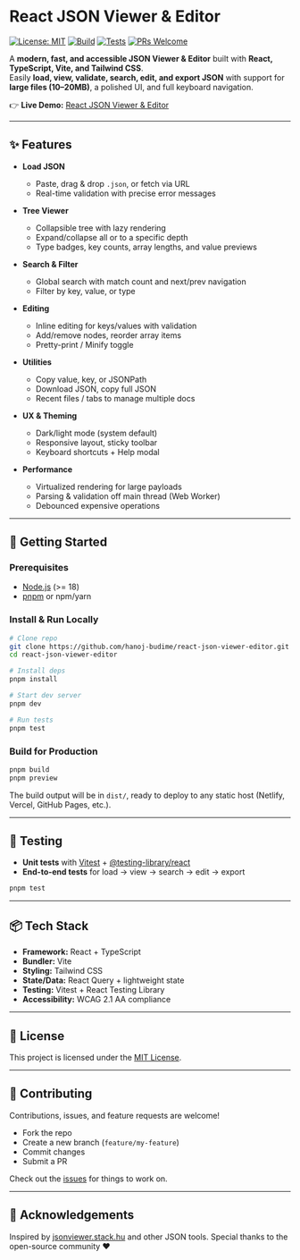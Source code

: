 # React JSON Viewer & Editor

[![License: MIT](https://img.shields.io/badge/License-MIT-green.svg)](LICENSE)
[![Build](https://img.shields.io/github/actions/workflow/status/hanoj-budime/react-json-viewer-editor/ci.yml)]()
[![Tests](https://img.shields.io/github/actions/workflow/status/hanoj-budime/react-json-viewer-editor/test.yml?label=tests)]()
[![PRs Welcome](https://img.shields.io/badge/PRs-welcome-brightgreen.svg)]()

A **modern, fast, and accessible JSON Viewer & Editor** built with **React, TypeScript, Vite, and Tailwind CSS**.  
Easily **load, view, validate, search, edit, and export JSON** with support for **large files (10–20MB)**, a polished UI, and full keyboard navigation.

👉 **Live Demo:** [React JSON Viewer & Editor](https://hanoj-budime.github.io/react-json-viewer-editor/)

---

## ✨ Features

* **Load JSON**
  * Paste, drag & drop `.json`, or fetch via URL
  * Real-time validation with precise error messages

* **Tree Viewer**
  * Collapsible tree with lazy rendering
  * Expand/collapse all or to a specific depth
  * Type badges, key counts, array lengths, and value previews

* **Search & Filter**
  * Global search with match count and next/prev navigation
  * Filter by key, value, or type

* **Editing**
  * Inline editing for keys/values with validation
  * Add/remove nodes, reorder array items
  * Pretty-print / Minify toggle

* **Utilities**
  * Copy value, key, or JSONPath
  * Download JSON, copy full JSON
  * Recent files / tabs to manage multiple docs

* **UX & Theming**
  * Dark/light mode (system default)
  * Responsive layout, sticky toolbar
  * Keyboard shortcuts + Help modal

* **Performance**
  * Virtualized rendering for large payloads
  * Parsing & validation off main thread (Web Worker)
  * Debounced expensive operations

---

## 🚀 Getting Started

### Prerequisites

* [Node.js](https://nodejs.org/) (>= 18)
* [pnpm](https://pnpm.io/) or npm/yarn

### Install & Run Locally

```bash
# Clone repo
git clone https://github.com/hanoj-budime/react-json-viewer-editor.git
cd react-json-viewer-editor

# Install deps
pnpm install

# Start dev server
pnpm dev

# Run tests
pnpm test
````

### Build for Production

```bash
pnpm build
pnpm preview
```

The build output will be in `dist/`, ready to deploy to any static host (Netlify, Vercel, GitHub Pages, etc.).

---

## 🧪 Testing

* **Unit tests** with [Vitest](https://vitest.dev/) + [@testing-library/react](https://testing-library.com/docs/react-testing-library/intro/)
* **End-to-end tests** for load → view → search → edit → export

```bash
pnpm test
```

---

## 📦 Tech Stack

* **Framework:** React + TypeScript
* **Bundler:** Vite
* **Styling:** Tailwind CSS
* **State/Data:** React Query + lightweight state
* **Testing:** Vitest + React Testing Library
* **Accessibility:** WCAG 2.1 AA compliance

---

## 📜 License

This project is licensed under the [MIT License](LICENSE).

---

## 🤝 Contributing

Contributions, issues, and feature requests are welcome!

* Fork the repo
* Create a new branch (`feature/my-feature`)
* Commit changes
* Submit a PR

Check out the [issues](../../issues) for things to work on.

---

## 🌟 Acknowledgements

Inspired by [jsonviewer.stack.hu](http://jsonviewer.stack.hu) and other JSON tools.
Special thanks to the open-source community ❤️
